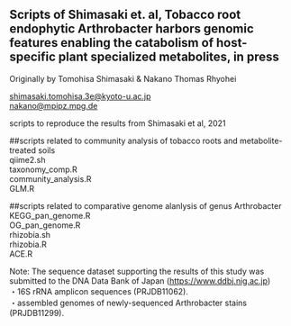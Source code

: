 ## Scripts of Shimasaki et. al, Tobacco root endophytic Arthrobacter harbors genomic features enabling the catabolism of host-specific plant specialized metabolites, in press

Originally by Tomohisa Shimasaki & Nakano Thomas Rhyohei 

 shimasaki.tomohisa.3e@kyoto-u.ac.jp    
 nakano@mpipz.mpg.de

scripts to reproduce the results from Shimasaki et al, 2021 

##scripts related to community analysis of tobacco roots and metabolite-treated soils   
qiime2.sh   
taxonomy_comp.R  
community_analysis.R    
GLM.R

##scripts related to comparative genome alanlysis of genus Arthrobacter  
KEGG_pan_genome.R  
OG_pan_genome.R  
rhizobia.sh  
rhizobia.R  
ACE.R  

Note:
The sequence dataset supporting the results of this study was submitted to the DNA Data Bank of Japan (https://www.ddbj.nig.ac.jp)  
・16S rRNA amplicon sequences (PRJDB11062).  
・assembled genomes of newly-sequenced Arthrobacter stains (PRJDB11299).
